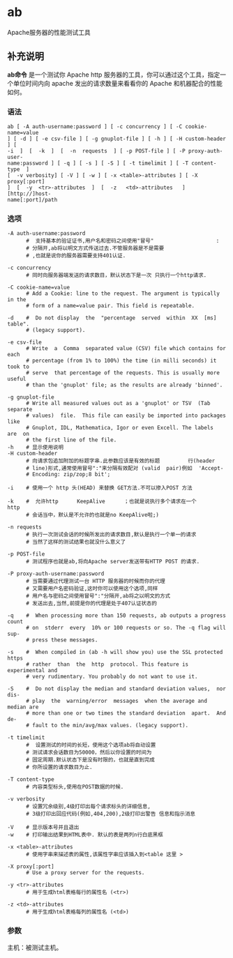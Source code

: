 #  ab

Apache服务器的性能测试工具

##  补充说明

**ab命令** 是一个测试你 Apache http 服务器的工具，你可以通过这个工具，指定一个单位时间内向 apache 发出的请求数量来看看你的
Apache 和机器配合的性能如何。

###  语法

    
    
    ab [ -A auth-username:password ] [ -c concurrency ] [ -C cookie-name=value
    ] [ -d ] [ -e csv-file ] [ -g gnuplot-file ] [ -h ] [ -H custom-header ] [
    -i  ]  [  -k  ]  [  -n  requests  ] [ -p POST-file ] [ -P proxy-auth-user‐
    name:password ] [ -q ] [ -s ] [ -S ] [ -t timelimit ] [ -T content-type  ]
    [  -v verbosity] [ -V ] [ -w ] [ -x <table>-attributes ] [ -X proxy[:port]
    ]  [  -y  <tr>-attributes  ]  [  -z   <td>-attributes   ]   [http://]host‐
    name[:port]/path
    

###  选项

    
    
    -A auth-username:password
          #  支持基本的验证证书,用户名和密码之间使用"冒号"                    :
          # 分隔开,ab将以明文方式传送过去.不管服务器是不是需要
          # ,也就是说你的服务器需要支持401认证.
    
    -c concurrency
          # 同时向服务器端发送的请求数目，默认状态下是一次 只执行一个http请求.
    
    -C cookie-name=value
          # Add a Cookie: line to the request. The argument is typically in the
          # form of a name=value pair. This field is repeatable.
    
    -d    #  Do not display  the  "percentage  served  within  XX  [ms]  table".
          # (legacy support).
    
    -e csv-file
          # Write  a  Comma  separated value (CSV) file which contains for each
          # percentage (from 1% to 100%) the time (in milli seconds) it took to
          # serve  that percentage of the requests. This is usually more useful
          # than the 'gnuplot' file; as the results are already 'binned'.
    
    -g gnuplot-file
          # Write all measured values out as a 'gnuplot' or TSV  (Tab  separate
          # values)  file.  This file can easily be imported into packages like
          # Gnuplot, IDL, Mathematica, Igor or even Excell. The labels  are  on
          # the first line of the file.
    -h    # 显示使用说明
    -H custom-header
          # 向请求包追加附加的标题字串.此参数应该是有效的标题         行(header
          # line)形式,通常使用冒号":"来分隔有效配对 (valid  pair)例如  'Accept-
          # Encoding: zip/zop;8 bit';
    
    -i    # 使用一个 http 头(HEAD) 来替换 GET方法.不可以掺入POST 方法
    
    -k    #  允许http      KeepAlive      ；也就是说执行多个请求在一个      http
          # 会话当中，默认是不允许的也就是no KeepAlive啦;)
    
    -n requests
          # 执行一次测试会话的时候所发出的请求数目,默认是执行一个单一的请求
          # 当然了这样的测试结果也就没什么意义了
    
    -p POST-file
          # 测试程序也就是ab,将向Apache server发送带有HTTP POST 的请求.
    
    -P proxy-auth-username:password
          # 当需要通过代理测试一台 HTTP 服务器的时候而你的代理
          # 又需要用户名密码验证,这时你可以使用这个选项,同样
          # 用户名与密码之间使用冒号":"分隔开,ab将之以明文的方式
          # 发送出去,当然,前提是你的代理是处于407认证状态的
    
    -q    #  When processing more than 150 requests, ab outputs a progress count
          # on  stderr  every  10% or 100 requests or so. The -q flag will sup‐
          # press these messages.
    
    -s    #  When compiled in (ab -h will show you) use the SSL protected  https
          # rather  than  the  http  protocol. This feature is experimental and
          # very rudimentary. You probably do not want to use it.
    
    -S    #  Do not display the median and standard deviation values,  nor  dis‐
          # play  the  warning/error  messages  when the average and median are
          # more than one or two times the standard deviation  apart.  And  de‐
          # fault to the min/avg/max values. (legacy support).
    
    -t timelimit
          #  设置测试的时间的长短，使用这个选项ab将自动设置
          # 测试请求会话数目为50000，然后以你设置的时间为
          # 固定周期.默认状态下是没有时限的，也就是直到完成
          # 你所设置的请求数目为止.
    
    -T content-type
          # 内容类型标头,使用在POST数据的时候.
    
    -v verbosity
          # 设置冗余级别,4级打印出每个请求标头的详细信息,
          # 3级打印出回应代码(例如,404,200),2级打印出警告 信息和指示消息
    
    -V    # 显示版本号并且退出
    -w    # 打印输出结果到HTML表中. 默认的表是两列n行白底黑框
    
    -x <table>-attributes
          # 使用字串来描述表的属性,该属性字串应该插入到<table 这里 >
    
    -X proxy[:port]
          # Use a proxy server for the requests.
    
    -y <tr>-attributes
          # 用于生成html表格每行的属性名 (<tr>)
    
    -z <td>-attributes
          # 用于生成html表格每列的属性名 (<td>)
    

###  参数

主机：被测试主机。

